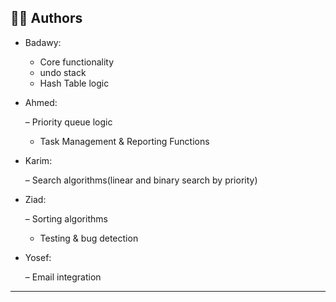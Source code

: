 ## 👨‍💻 Authors

- Badawy:
    - Core functionality
    - undo stack
    - Hash Table logic  
- Ahmed:

    – Priority queue logic
    - Task Management & Reporting Functions
- Karim:

    – Search algorithms(linear and binary search by priority)  
- Ziad:

    – Sorting algorithms
    - Testing & bug detection
- Yosef:

    – Email integration  
---
